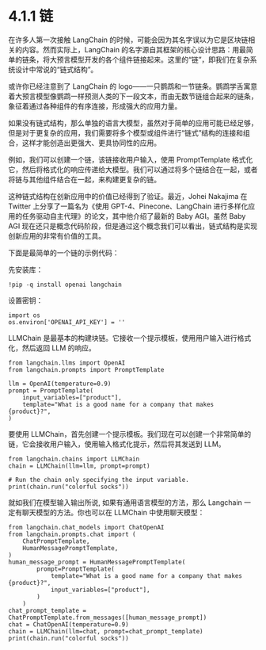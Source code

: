 # 4.1.1 链

在许多人第一次接触 LangChain 的时候，可能会因为其名字误以为它是区块链相关的内容。然而实际上，LangChain 的名字源自其框架的核心设计思路：用最简单的链条，将大预言模型开发的各个组件链接起来。这里的“链”，即我们在复杂系统设计中常说的“链式结构”。

或许你已经注意到了 LangChain 的 logo——一只鹦鹉和一节链条。鹦鹉学舌寓意着大预言模型像鹦鹉一样预测人类的下一段文本，而由无数节链组合起来的链条，象征着通过各种组件的有序连接，形成强大的应用力量。

如果没有链式结构，那么单独的语言大模型，虽然对于简单的应用可能已经足够，但是对于更复杂的应用，我们需要将多个模型或组件进行“链式”结构的连接和组合，这样才能创造出更强大、更具协同性的应用。

例如，我们可以创建一个链，该链接收用户输入，使用 PromptTemplate 格式化它，然后将格式化的响应传递给大模型。我们可以通过将多个链结合在一起，或者将链与其他组件结合在一起，来构建更复杂的链。

这种链式结构在创新应用中的价值已经得到了验证。最近，Johei Nakajima 在 Twitter 上分享了一篇名为《使用 GPT-4、Pinecone、LangChain 进行多样化应用的任务驱动自主代理》的论文，其中他介绍了最新的 Baby AGI。虽然 Baby AGI 现在还只是概念代码阶段，但是通过这个概念我们可以看出，链式结构是实现创新应用的非常有价值的工具。

下面是最简单的一个链的示例代码：

先安装库：
```
!pip -q install openai langchain
```
设置密钥：
```
import os
os.environ['OPENAI_API_KEY'] = ''
```

LLMChain 是最基本的构建块链。它接收一个提示模板，使用用户输入进行格式化，然后返回 LLM 的响应。

```
from langchain.llms import OpenAI
from langchain.prompts import PromptTemplate

llm = OpenAI(temperature=0.9)
prompt = PromptTemplate(
    input_variables=["product"],
    template="What is a good name for a company that makes {product}?",
)
```
要使用 LLMChain，首先创建一个提示模板。我们现在可以创建一个非常简单的链，它会接收用户输入，使用输入格式化提示，然后将其发送到 LLM。

```
from langchain.chains import LLMChain
chain = LLMChain(llm=llm, prompt=prompt)

# Run the chain only specifying the input variable.
print(chain.run("colorful socks"))
```

就如我们在模型输入输出所说, 如果有通用语言模型的方法，那么 Langchain 一定有聊天模型的方法。你也可以在 LLMChain 中使用聊天模型：

```
from langchain.chat_models import ChatOpenAI
from langchain.prompts.chat import (
    ChatPromptTemplate,
    HumanMessagePromptTemplate,
)
human_message_prompt = HumanMessagePromptTemplate(
        prompt=PromptTemplate(
            template="What is a good name for a company that makes {product}?",
            input_variables=["product"],
        )
    )
chat_prompt_template = ChatPromptTemplate.from_messages([human_message_prompt])
chat = ChatOpenAI(temperature=0.9)
chain = LLMChain(llm=chat, prompt=chat_prompt_template)
print(chain.run("colorful socks"))
```

